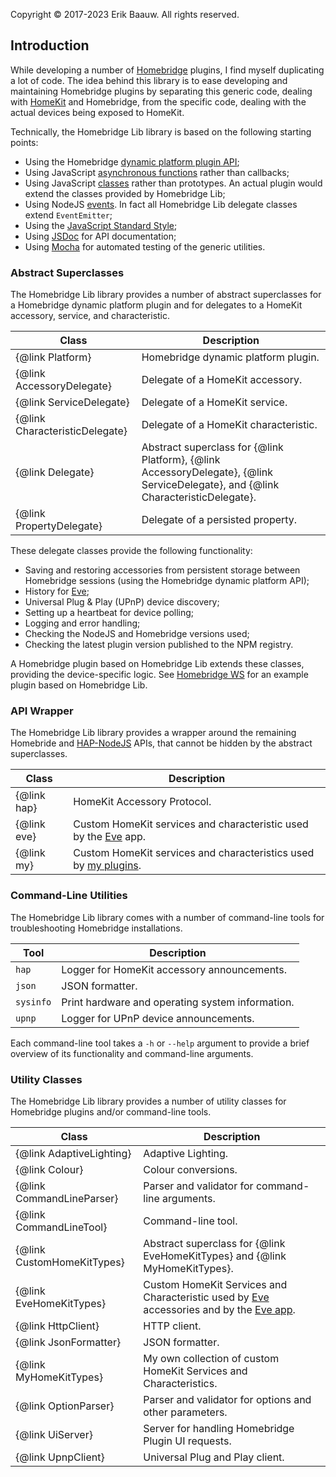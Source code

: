 Copyright © 2017-2023 Erik Baauw. All rights reserved.

## Introduction
While developing a number of [Homebridge](https://github.com/nfarina/homebridge) plugins, I find myself duplicating a lot of code.
The idea behind this library is to ease developing and maintaining Homebridge plugins by separating this generic code, dealing with [HomeKit](http://www.apple.com/ios/home/) and Homebridge, from the specific code, dealing with the actual devices being exposed to HomeKit.

Technically, the Homebridge Lib library is based on the following starting points:
- Using the Homebridge [dynamic platform plugin API](https://github.com/nfarina/homebridge/wiki/On-Programming-Dynamic-Platforms);
- Using JavaScript [asynchronous functions](https://developer.mozilla.org/en-US/docs/Web/JavaScript/Reference/Statements/async_function) rather than callbacks;
- Using JavaScript [classes](https://developer.mozilla.org/en-US/docs/Web/JavaScript/Reference/Classes) rather than prototypes.  An actual plugin would extend the classes provided by Homebridge Lib;
- Using NodeJS [events](https://nodejs.org/dist/latest-v14.x/docs/api/events.html).  In fact all Homebridge Lib delegate classes extend `EventEmitter`;
- Using the [JavaScript Standard Style](https://github.com/standard/standard);
- Using [JSDoc](https://jsdoc.app) for API documentation;
- Using [Mocha](https://mochajs.org) for automated testing of the generic utilities.

### Abstract Superclasses
The Homebridge Lib library provides a number of abstract superclasses for a Homebridge dynamic platform plugin and for delegates to a HomeKit accessory, service, and characteristic.

Class                          | Description
------------------------------ | -----------
{@link Platform}               | Homebridge dynamic platform plugin.
{@link AccessoryDelegate}      | Delegate of a HomeKit accessory.
{@link ServiceDelegate}        | Delegate of a HomeKit service.
{@link CharacteristicDelegate} | Delegate of a HomeKit characteristic.
{@link Delegate}               | Abstract superclass for {@link Platform}, {@link AccessoryDelegate}, {@link ServiceDelegate}, and {@link CharacteristicDelegate}.
{@link PropertyDelegate}       | Delegate of a persisted property.

These delegate classes provide the following functionality:
- Saving and restoring accessories from persistent storage between Homebridge sessions (using the Homebridge dynamic platform API);
- History for [Eve](https://www.evehome.com/en/eve-app);
- Universal Plug & Play (UPnP) device discovery;
- Setting up a heartbeat for device polling;
- Logging and error handling;
- Checking the NodeJS and Homebridge versions used;
- Checking the latest plugin version published to the NPM registry.

A Homebridge plugin based on Homebridge Lib extends these classes, providing the device-specific logic.
See [Homebridge WS](https://github.com/ebaauw/homebridge-ws) for an example plugin based on Homebridge Lib.

### API Wrapper
The Homebridge Lib library provides a wrapper around the remaining Homebride and [HAP-NodeJS](https://github.com/KhaosT/HAP-NodeJS) APIs, that cannot be hidden by the abstract superclasses.

Class       | Description
----------- | -----------
{@link hap} | HomeKit Accessory Protocol.
{@link eve} | Custom HomeKit services and characteristic used by the [Eve](https://www.evehome.com/en/eve-app) app.
{@link my}  | Custom HomeKit services and characteristics used by [my plugins](https://github.com/ebaauw?tab=repositories).

### Command-Line Utilities
The Homebridge Lib library comes with a number of command-line tools for troubleshooting Homebridge installations.

Tool      | Description
--------- | -----------
`hap`     | Logger for HomeKit accessory announcements.
`json`    | JSON formatter.
`sysinfo` | Print hardware and operating system information.
`upnp`    | Logger for UPnP device announcements.

Each command-line tool takes a `-h` or `--help` argument to provide a brief overview of its functionality and command-line arguments.

### Utility Classes
The Homebridge Lib library provides a number of utility classes for Homebridge plugins and/or command-line tools.

Class                      | Description
-------------------------- | -----------
{@link AdaptiveLighting}   | Adaptive Lighting.
{@link Colour}             | Colour conversions.
{@link CommandLineParser}  | Parser and validator for command-line arguments.
{@link CommandLineTool}    | Command-line tool.
{@link CustomHomeKitTypes} | Abstract superclass for {@link EveHomeKitTypes} and {@link MyHomeKitTypes}.
{@link EveHomeKitTypes}    | Custom HomeKit Services and Characteristic used by [Eve](https://www.evehome.com/en) accessories and by the [Eve app](https://www.evehome.com/en/eve-app).
{@link HttpClient}         | HTTP client.
{@link JsonFormatter}      | JSON formatter.
{@link MyHomeKitTypes}     | My own collection of custom HomeKit Services and Characteristics.
{@link OptionParser}       | Parser and validator for options and other parameters.
{@link UiServer}           | Server for handling Homebridge Plugin UI requests.
{@link UpnpClient}         | Universal Plug and Play client.

